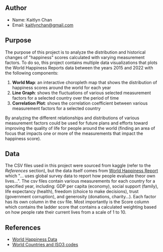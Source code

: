 ## Author
- Name: Kaitlyn Chan
- Email: kaitlynchan@gmail.com

## Purpose
The purpose of this project is to analyze the distribution and historical changes of "happiness" scores calculated with varying measurement factors. To do so, this project contains multiple data visualizations that plots the World Happiness Reports data between the years 2015 and 2022 with the following components: 

1. **World Map**: an interactive choropleth map that shows the distribution of happiness scores around the world for each year
2. **Line Graph**: shows the fluctuations of various selected measurement factors for a selected country over the period of time
3. **Correlation Plot**: shows the correlation coefficient between various measurement factors for a selected country

By analyzing the different relationships and distributions of various measurement factors could be used for future plans and efforts toward improving the quality of life for people around the world (finding an area of focus that impacts one or more of the measurements that impact the happiness score). 

## Data
The CSV files used in this project were sourced from kaggle (refer to the *References* section), but the data itself comes from [World Happiness Report](https://worldhappiness.report/archive/) which "... uses global survey data to report how people evaluate theor own lives...". The csv files contain various measurements for each country for a specified year, including: GDP per capita (economy), social support (family), life expectancy (health), freedom (choice to make decisions), trust (government corruption), and generosity (donations, charity...). Each factor has its own column in the csv file. Most importantly is the Score column which contains the ladder score that contains a calculated weighting based on how people rate their current lives from a scale of 1 to 10. 

## References
- [World Happiness Data](https://www.kaggle.com/datasets/mathurinache/world-happiness-report) 
- [World Countries and ISO3 codes](https://gist.github.com/radcliff/f09c0f88344a7fcef373)
